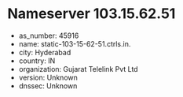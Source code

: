 # Nameserver 103.15.62.51

* as_number: 45916
* name: static-103-15-62-51.ctrls.in.
* city: Hyderabad
* country: IN
* organization: Gujarat Telelink Pvt Ltd
* version: Unknown
* dnssec: Unknown
